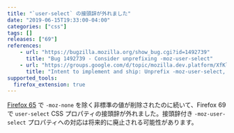 ```yaml
---
title: "`user-select` の接頭辞が外れました"
date: "2019-06-15T19:33:00-04:00"
categories: ["css"]
tags: []
releases: ["69"]
references:
    - url: "https://bugzilla.mozilla.org/show_bug.cgi?id=1492739"
      title: "Bug 1492739 - Consider unprefixing -moz-user-select"
    - url: "https://groups.google.com/d/topic/mozilla.dev.platform/XfKl9Jt7ZQ8/discussion"
      title: "Intent to implement and ship: Unprefix -moz-user-select, unship mozilla-specific values."
supported_tools:
  firefox_extension: true
---
```

[Firefox 65](https://www.fxsitecompat.dev/ja/docs/2018/non-standard-moz-user-select-values-have-been-removed/) で `-moz-none` を除く非標準の値が削除されたのに続いて、Firefox 69 で `user-select` CSS プロパティの接頭辞が外れました。接頭辞付き `-moz-user-select` プロパティへの対応は将来的に廃止される可能性があります。
